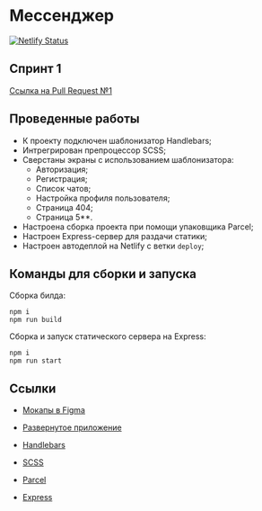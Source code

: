 # Мессенджер

[![Netlify Status](https://api.netlify.com/api/v1/badges/31945808-9c82-47ee-85e1-a901cd302200/deploy-status)](https://app.netlify.com/sites/tangerine-chimera-4fa080/deploys)

## Спринт 1

[Ссылка на Pull Request №1](https://github.com/belk1ng/middle.messenger.praktikum.yandex/pull/2)

## Проведенные работы
- К проекту подключен шаблонизатор Handlebars;
- Интрегрирован препроцессор SCSS;
- Сверстаны экраны с использованием шаблонизатора:
    - Авторизация;
    - Регистрация;
    - Список чатов;
    - Настройка профиля пользователя;
    - Страница 404;
    - Страница 5**.
- Настроена сборка проекта при помощи упаковщика Parcel;
- Настроен Express-сервер для раздачи статики;
- Настроен автодеплой на Netlify с ветки ```deploy```;

## Команды для сборки и запуска

Сборка билда:
```
npm i
npm run build
```

Сборка и запуск статического сервера на Express:
```
npm i
npm run start
```



## Ссылки

- [Мокапы в Figma](https://www.figma.com/file/jF5fFFzgGOxQeB4CmKWTiE/Chat_external_link?node-id=0%3A1&t=MA0B3I4O352c5rqq-0)
- [Развернутое приложение](https://tangerine-chimera-4fa080.netlify.app/signin.html)

- [Handlebars](https://handlebarsjs.com/) 
- [SCSS](https://sass-lang.com/documentation/)
- [Parcel](https://parceljs.org/docs/)
- [Express](https://devdocs.io/express/)
